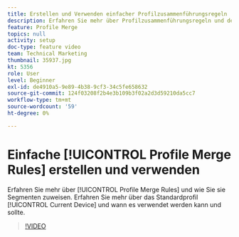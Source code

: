 ```yaml
---
title: Erstellen und Verwenden einfacher Profilzusammenführungsregeln
description: Erfahren Sie mehr über Profilzusammenführungsregeln und deren Zuweisung zu Segmenten. Erfahren Sie mehr über das Standardprofil „Aktuelles Gerät“ und darüber, wann es verwendet werden kann/sollte.
feature: Profile Merge
topics: null
activity: setup
doc-type: feature video
team: Technical Marketing
thumbnail: 35937.jpg
kt: 5356
role: User
level: Beginner
exl-id: de4910a5-9e89-4b38-9cf3-34c5fe658632
source-git-commit: 124f03208f2b4e3b109b3f02a2d3d59210da5cc7
workflow-type: tm+mt
source-wordcount: '59'
ht-degree: 0%

---
```


# Einfache [!UICONTROL Profile Merge Rules] erstellen und verwenden

Erfahren Sie mehr über [!UICONTROL Profile Merge Rules] und wie Sie sie Segmenten zuweisen. Erfahren Sie mehr über das Standardprofil [!UICONTROL Current Device] und wann es verwendet werden kann und sollte.

>[!VIDEO](https://video.tv.adobe.com/v/40015/?quality=12&learn=on&captions=ger)
